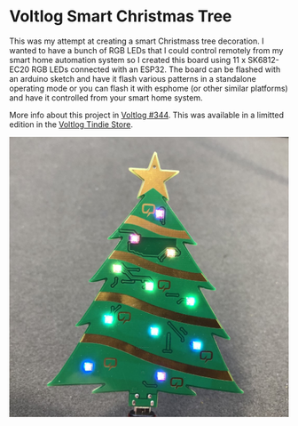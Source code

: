 # Voltlog Smart Christmas Tree

This was my attempt at creating a smart Christmass tree decoration. I wanted to have a bunch of RGB LEDs that I could control remotely from my smart home automation system so I created this board using 11 x SK6812-EC20 RGB LEDs connected with an ESP32. The board can be flashed with an arduino sketch and have it flash various patterns in a standalone operating mode or you can flash it with esphome (or other similar platforms) and have it controlled from your smart home system.

More info about this project in [Voltlog #344](https://youtu.be/laZLzfCeY8s).
This was available in a limitted edition in the [Voltlog Tindie Store](https://www.tindie.com/products/voltlog/voltlog-smart-christmas-tree/).

![Image of the bulb](tree.JPG)
